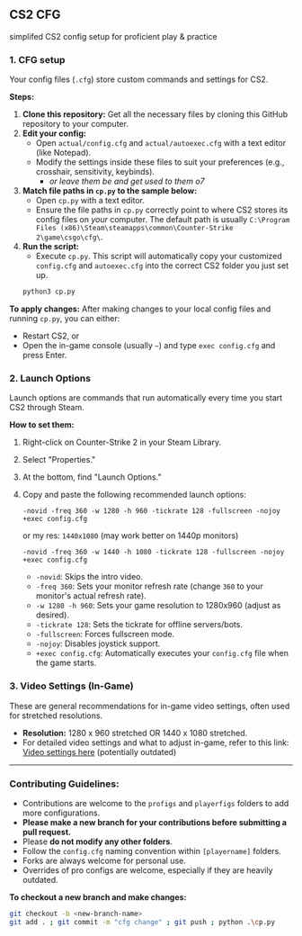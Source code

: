 ﻿## CS2 CFG

simplifed CS2 config setup for proficient play & practice

### 1\. CFG setup

Your config files (`.cfg`) store custom commands and settings for CS2.

**Steps:**

1.  **Clone this repository:** Get all the necessary files by cloning this GitHub repository to your computer.
2.  **Edit your config:**
    * Open `actual/config.cfg` and `actual/autoexec.cfg` with a text editor (like Notepad).
    * Modify the settings inside these files to suit your preferences (e.g., crosshair, sensitivity, keybinds).
      * *or leave them be and get used to them o7*
3.  **Match file paths in `cp.py` to the sample below:**
    * Open `cp.py` with a text editor.
    * Ensure the file paths in `cp.py` correctly point to where CS2 stores its config files on *your* computer. The default path is usually `C:\Program Files (x86)\Steam\steamapps\common\Counter-Strike 2\game\csgo\cfg\`.
   4. **Run the script:**
       * Execute `cp.py`. This script will automatically copy your customized `config.cfg` and `autoexec.cfg` into the correct CS2 folder you just set up.
       ```bash
       python3 cp.py
      ```

**To apply changes:**
After making changes to your local config files and running `cp.py`, you can either:

* Restart CS2, or
* Open the in-game console (usually `~`) and type `exec config.cfg` and press Enter.

### 2\. Launch Options

Launch options are commands that run automatically every time you start CS2 through Steam.

**How to set them:**

1.  Right-click on Counter-Strike 2 in your Steam Library.

2.  Select "Properties."

3.  At the bottom, find "Launch Options."

4.  Copy and paste the following recommended launch options:

    ```
    -novid -freq 360 -w 1280 -h 960 -tickrate 128 -fullscreen -nojoy +exec config.cfg
    ```
    or my res: `1440x1080` (may work better on 1440p monitors)
    ```
    -novid -freq 360 -w 1440 -h 1080 -tickrate 128 -fullscreen -nojoy +exec config.cfg
    ```

    * `-novid`: Skips the intro video.
    * `-freq 360`: Sets your monitor refresh rate (change `360` to your monitor's actual refresh rate).
    * `-w 1280 -h 960`: Sets your game resolution to 1280x960 (adjust as desired).
    * `-tickrate 128`: Sets the tickrate for offline servers/bots.
    * `-fullscreen`: Forces fullscreen mode.
    * `-nojoy`: Disables joystick support.
    * `+exec config.cfg`: Automatically executes your `config.cfg` file when the game starts.

### 3\. Video Settings (In-Game)

These are general recommendations for in-game video settings, often used for stretched resolutions.

* **Resolution:** 1280 x 960 stretched OR 1440 x 1080 stretched.
* For detailed video settings and what to adjust in-game, refer to this link: [Video settings here](https://github.com/tzdanows/cs2-cfg/blob/main/actual/cs2_video.txt) (potentially outdated)

---

### Contributing Guidelines:

* Contributions are welcome to the `profigs` and `playerfigs` folders to add more configurations.
* **Please make a new branch for your contributions before submitting a pull request.**
* Please **do not modify any other folders**.
* Follow the `config.cfg` naming convention within `[playername]` folders.
* Forks are always welcome for personal use.
* Overrides of pro configs are welcome, especially if they are heavily outdated.

**To checkout a new branch and make changes:**

```bash
git checkout -b <new-branch-name>
git add . ; git commit -m "cfg change" ; git push ; python .\cp.py
```